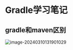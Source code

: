 # Gradle学习笔记

## gradle和maven区别

![image-20240310131901029](https://markdownresource.oss-cn-beijing.aliyuncs.com/markdown/202403101319195.png)

